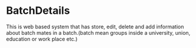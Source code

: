 # BatchDetails
This is web based system that has store, edit, delete and add information about batch mates in a batch.(batch mean groups inside a university, union, education or work place etc.)
